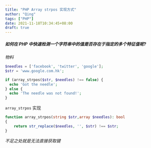 ```yaml
---
title: "PHP Array strpos 实现方式"
author: "Qing"
tags: ["PHP"]
date: 2021-11-18T10:34:45+08:00
draft: true
---
```


##### 如何在 PHP 中快速检测一个字符串中的值是否存在于指定的多个特征值呢?

*物料*

```php
$needles = ['facebook', 'twitter', 'google'];
$str = 'www.google.com.hk';

if (array_strpos($str, $needles) !== false) {
  echo 'Got the needle';
} else {
  echo 'The needle was not found!';
}
```



`array_strpos` 实现

```php
function array_strpos(string $str,array $needles): bool
{
 	return str_replace($needles, '', $str) !== $str;
}
```

*不足之处就是无法直接获取键*

